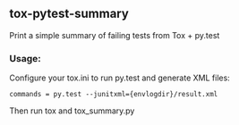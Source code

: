 ## tox-pytest-summary
Print a simple summary of failing tests from Tox + py.test

### Usage:
Configure your tox.ini to run py.test and generate XML files:

    commands = py.test --junitxml={envlogdir}/result.xml

Then run tox and tox_summary.py
